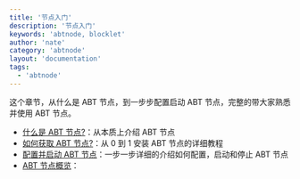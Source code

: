 ```yaml
---
title: '节点入门'
description: '节点入门'
keywords: 'abtnode, blocklet'
author: 'nate'
category: 'abtnode'
layout: 'documentation'
tags:
  - 'abtnode'
---
```


这个章节，从什么是 ABT 节点，到一步步配置启动 ABT 节点，完整的带大家熟悉并使用 ABT 节点。

- [什么是 ABT 节点?](./what-is-abt-node)：从本质上介绍 ABT 节点
- [如何获取 ABT 节点?](./how-to-get-abtnode)：从 0 到 1 安装 ABT 节点的详细教程
- [配置并启动 ABT 节点](./setup-your-abt-node)：一步一步详细的介绍如何配置，启动和停止 ABT 节点
- [ABT 节点概览](./abtnode-overview)：
